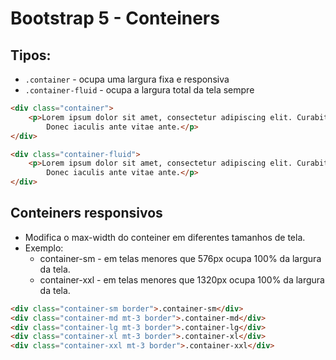 # Bootstrap 5 - Conteiners

##  Tipos:
   
- ``` .container ``` - ocupa uma largura fixa e responsiva
- ``` .container-fluid ``` - ocupa a largura total da tela sempre

~~~html
<div class="container">
    <p>Lorem ipsum dolor sit amet, consectetur adipiscing elit. Curabitur in malesuada erat, vitae aliquet nisi. 
        Donec iaculis ante vitae ante.</p>
</div>

<div class="container-fluid">
    <p>Lorem ipsum dolor sit amet, consectetur adipiscing elit. Curabitur in malesuada erat, vitae aliquet nisi. 
        Donec iaculis ante vitae ante.</p>
</div>
~~~

## Conteiners responsivos

- Modifica o max-width do conteiner em diferentes tamanhos de tela.
- Exemplo:
   - container-sm - em telas menores que 576px ocupa 100% da largura da tela.
   - container-xxl - em telas menores que 1320px ocupa 100% da largura da tela.

~~~html
<div class="container-sm border">.container-sm</div>
<div class="container-md mt-3 border">.container-md</div>
<div class="container-lg mt-3 border">.container-lg</div>
<div class="container-xl mt-3 border">.container-xl</div>
<div class="container-xxl mt-3 border">.container-xxl</div>
~~~



